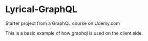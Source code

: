 # Lyrical-GraphQL
Starter project from a GraphQL course on Udemy.com

This is a basic example of how graphql is used on the client side.
